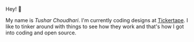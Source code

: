 Hey! 👋

My name is *Tushar Choudhari*. I'm currently coding designs at [Tickertape](http://tickertape.in/). I like to tinker around with things to see how they work and that's how I got into coding and open source.
